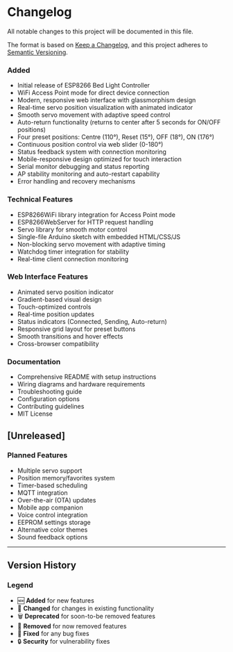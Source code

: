 # Changelog

All notable changes to this project will be documented in this file.

The format is based on [Keep a Changelog](https://keepachangelog.com/en/1.0.0/),
and this project adheres to [Semantic Versioning](https://semver.org/spec/v2.0.0.html).

### Added
- Initial release of ESP8266 Bed Light Controller
- WiFi Access Point mode for direct device connection
- Modern, responsive web interface with glassmorphism design
- Real-time servo position visualization with animated indicator
- Smooth servo movement with adaptive speed control
- Auto-return functionality (returns to center after 5 seconds for ON/OFF positions)
- Four preset positions: Centre (110°), Reset (15°), OFF (18°), ON (176°)
- Continuous position control via web slider (0-180°)
- Status feedback system with connection monitoring
- Mobile-responsive design optimized for touch interaction
- Serial monitor debugging and status reporting
- AP stability monitoring and auto-restart capability
- Error handling and recovery mechanisms

### Technical Features
- ESP8266WiFi library integration for Access Point mode
- ESP8266WebServer for HTTP request handling
- Servo library for smooth motor control
- Single-file Arduino sketch with embedded HTML/CSS/JS
- Non-blocking servo movement with adaptive timing
- Watchdog timer integration for stability
- Real-time client connection monitoring

### Web Interface Features
- Animated servo position indicator
- Gradient-based visual design
- Touch-optimized controls
- Real-time position updates
- Status indicators (Connected, Sending, Auto-return)
- Responsive grid layout for preset buttons
- Smooth transitions and hover effects
- Cross-browser compatibility

### Documentation
- Comprehensive README with setup instructions
- Wiring diagrams and hardware requirements
- Troubleshooting guide
- Configuration options
- Contributing guidelines
- MIT License

## [Unreleased]

### Planned Features
- Multiple servo support
- Position memory/favorites system
- Timer-based scheduling
- MQTT integration
- Over-the-air (OTA) updates
- Mobile app companion
- Voice control integration
- EEPROM settings storage
- Alternative color themes
- Sound feedback options

---

## Version History

### Legend
- 🆕 **Added** for new features
- 🔄 **Changed** for changes in existing functionality  
- 🗑️ **Deprecated** for soon-to-be removed features
- 🚫 **Removed** for now removed features
- 🐛 **Fixed** for any bug fixes
- 🔒 **Security** for vulnerability fixes
